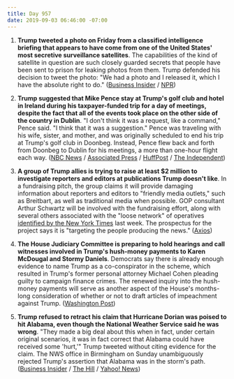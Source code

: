 ```yaml
---
title: Day 957
date: 2019-09-03 06:46:00 -07:00
---
```


1. **Trump tweeted a photo on Friday from a classified intelligence briefing that appears to have come from one of the United States' most secretive surveillance satellites**. The capabilities of the kind of satellite in question are such closely guarded secrets that people have been sent to prison for leaking photos from them. Trump defended his decision to tweet the photo: "We had a photo and I released it, which I have the absolute right to do." ([Business Insider](https://www.businessinsider.com/trump-tweet-photo-usa-224-advanced-spy-satellite-2019-9) / [NPR](https://www.npr.org/2019/09/02/756673481/amateurs-identify-u-s-spy-satellite-behind-president-trumps-tweet))

2. **Trump suggested that Mike Pence stay at Trump's golf club and hotel in Ireland during his taxpayer-funded trip for a day of meetings, despite the fact that all of the events took place on the other side of the country in Dublin**. "I don't think it was a request, like a command," Pence said. "I think that it was a suggestion." Pence was traveling with his wife, sister, and mother, and was originally scheduled to end his trip at Trump's golf club in Doonbeg. Instead, Pence flew back and forth from Doonbeg to Dublin for his meetings, a more than one-hour flight each way. ([NBC News](https://www.nbcnews.com/politics/donald-trump/trump-made-suggestion-pence-stay-president-s-irish-golf-club-n1049026) / [Associated Press](https://apnews.com/0604821ef5cb478eb0eaaa0212bb5fcd) / [HuffPost](https://www.huffpost.com/entry/mike-pence-doonbeg-dublin-gold-course_n_5d6e06ffe4b011080453bda9) / [The Independent](https://www.independent.co.uk/news/world/europe/mike-pence-trump-golf-resort-doonbeg-ireland-visit-leo-varadkar-a9089541.html))

3. **A group of Trump allies is trying to raise at least $2 million to investigate reporters and editors at publications Trump doesn't like**. In a fundraising pitch, the group claims it will provide damaging information about reporters and editors to "friendly media outlets," such as Breitbart, as well as traditional media when possible. GOP consultant Arthur Schwartz will be involved with the fundraising effort, along with several others associated with the "loose network" of operatives [identified by the New York Times](https://www.nytimes.com/2019/08/25/us/politics/trump-allies-news-media.html) last week. The prospectus for the project says it is "targeting the people producing the news." ([Axios](https://www.axios.com/2020-presidential-campaign-trump-allies-journalists-6733432f-b008-45d3-99c2-9dca7931faff.html))

4. **The House Judiciary Committee is preparing to hold hearings and call witnesses involved in Trump's hush-money payments to Karen McDougal and Stormy Daniels**. Democrats say there is already enough evidence to name Trump as a co-conspirator in the scheme, which resulted in Trump's former personal attorney Michael Cohen pleading guilty to campaign finance crimes. The renewed inquiry into the hush-money payments will serve as another aspect of the House's months-long consideration of whether or not to draft articles of impeachment against Trump. ([Washington Post](https://www.washingtonpost.com/politics/congressional-democrats-plan-to-launch-inquiry-into-trumps-alleged-role-in-scheme-to-silence-affair-accusations/2019/09/02/d5075548-c9ad-11e9-8067-196d9f17af68_story.html))

5. **Trump refused to retract his claim that Hurricane Dorian was poised to hit Alabama, even though the National Weather Service said he was wrong**. "They made a big deal about this when in fact, under certain original scenarios, it was in fact correct that Alabama could have received some 'hurt,'" Trump tweeted without citing evidence for the claim. The NWS office in Birmingham on Sunday unambiguously rejected Trump's assertion that Alabama was in the storm's path. ([Business Insider](https://www.businessinsider.com/trump-refuses-to-retract-claim-hurricane-dorian-couldve-hit-alabama-2019-9?utm_source=reddit.com) / [The Hill](https://thehill.com/homenews/administration/459656-trump-attacks-abc-over-report-on-his-hurricane-dorian-statements) / [Yahoo! News](https://news.yahoo.com/trump-insists-meteorologists-wrong-hurricane-105100591.html))